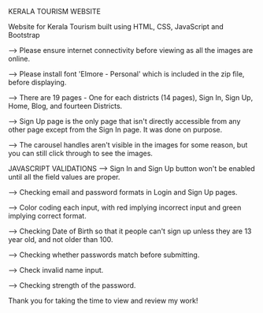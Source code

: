 KERALA TOURISM WEBSITE

Website for Kerala Tourism built using HTML, CSS, JavaScript and Bootstrap

--> Please ensure internet connectivity before viewing as all the images are online. 

--> Please install font 'Elmore - Personal' which is included in the zip file, before displaying.

--> There are 19 pages - One for each districts (14 pages), Sign In, Sign Up, Home, Blog, and fourteen Districts.

--> Sign Up page is the only page that isn't directly accessible from any other page except from the Sign In page. It was done on purpose.

--> The carousel handles aren't visible in the images for some reason, but you can still click through to see the images.


JAVASCRIPT VALIDATIONS
--> Sign In and Sign Up button won't be enabled until all the field values are proper.

--> Checking email and password formats in Login and Sign Up pages.

--> Color coding each input, with red implying incorrect input and green implying correct format.

--> Checking Date of Birth so that it people can't sign up unless they are 13 year old, and not older than 100.

--> Checking whether passwords match before submitting.

--> Check invalid name input.

--> Checking strength of the password.

Thank you for taking the time to view and review my work!
